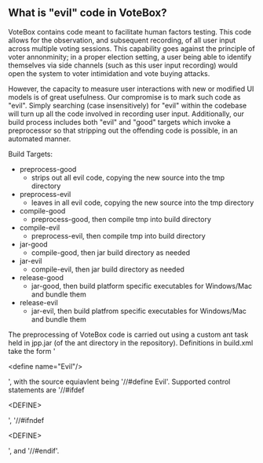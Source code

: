 ## What is "evil" code in VoteBox? ##

VoteBox contains code meant to facilitate human factors testing.  This code allows for the observation, and subsequent recording, of all user input across multiple voting sessions.  This capability goes against the principle of voter annonminity; in a proper election setting, a user being able to identify themselves via side channels (such as this user input recording) would open the system to voter intimidation and vote buying attacks.

However, the capacity to measure user interactions with new or modified UI models is of great usefulness.  Our compromise is to mark such code as "evil".  Simply searching (case insensitively) for "evil" within the codebase will turn up all the code involved in recording user input.  Additionally, our build process includes both "evil" and "good" targets which invoke a preprocessor so that stripping out the offending code is possible, in an automated manner.

Build Targets:
  * preprocess-good
    * strips out all evil code, copying the new source into the tmp directory
  * preprocess-evil
    * leaves in all evil code, copying the new source into the tmp directory
  * compile-good
    * preprocess-good, then compile tmp into build directory
  * compile-evil
    * preprocess-evil, then compile tmp into build directory
  * jar-good
    * compile-good, then jar build directory as needed
  * jar-evil
    * compile-evil, then jar build directory as needed
  * release-good
    * jar-good, then build platform specific executables for Windows/Mac and bundle them
  * release-evil
    * jar-evil, then build platfrom specific executables for Windows/Mac and bundle them

The preprocessing of VoteBox code is carried out using a custom ant task held in jpp.jar (of the ant directory in the repository).  Definitions in build.xml take the form '

&lt;define name="Evil"/&gt;

', with the source equiavlent being '//#define Evil'.  Supported control statements are '//#ifdef 

&lt;DEFINE&gt;

', '//#ifndef 

&lt;DEFINE&gt;

', and '//#endif'.